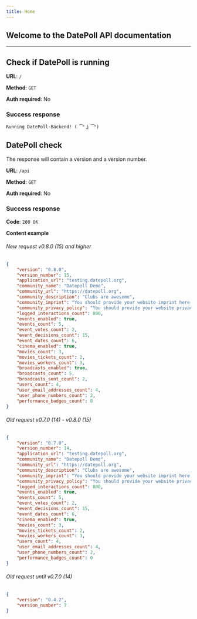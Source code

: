 ```yaml
---
title: Home
---
```


## Welcome to the DatePoll API documentation
---
## Check if DatePoll is running
**URL**: `/`

**Method**: `GET`

**Auth required**: No

### Success response
`Running DatePoll-Backend! ( ͡° ͜ʖ ͡°)`


## DatePoll check
The response will contain a version and a version number.

**URL**: `/api`

**Method**: `GET`

**Auth required**: No

### Success response
**Code**: `200 OK`

**Content example**
###### New request v0.8.0 (15) and higher
```json
{
	"version": "0.8.0",
	"version_number": 15,
	"application_url": "testing.datepoll.org",
	"community_name": "Datepoll Demo",
	"community_url": "https://datepoll.org",
	"community_description": "Clubs are awesome",
	"community_imprint": "You should provide your website imprint here.",
	"community_privacy_policy": "You should provide your website privacy policy here.",
	"logged_interactions_count": 800,
	"events_enabled": true,
	"events_count": 5,
	"event_votes_count": 2,
	"event_decisions_count": 15,
	"event_dates_count": 6,
	"cinema_enabled": true,
	"movies_count": 3,
	"movies_tickets_count": 2,
	"movies_workers_count": 3,
	"broadcasts_enabled": true,
	"broadcasts_count": 5,
	"broadcasts_sent_count": 2,
	"users_count": 4,
	"user_email_addresses_count": 4,
	"user_phone_numbers_count": 2,
	"performance_badges_count": 0
}
```

###### Old request v0.7.0 (14) - v0.8.0 (15) 
```json
{
	"version": "0.7.0",
	"version_number": 14,
	"application_url": "testing.datepoll.org",
	"community_name": "Datepoll Demo",
	"community_url": "https://datepoll.org",
	"community_description": "Clubs are awesome",
	"community_imprint": "You should provide your website imprint here.",
	"community_privacy_policy": "You should provide your website privacy policy here.",
	"logged_interactions_count": 800,
	"events_enabled": true,
	"events_count": 5,
	"event_votes_count": 2,
	"event_decisions_count": 15,
	"event_dates_count": 6,
	"cinema_enabled": true,
	"movies_count": 3,
	"movies_tickets_count": 2,
	"movies_workers_count": 3,
	"users_count": 4,
	"user_email_addresses_count": 4,
	"user_phone_numbers_count": 2,
	"performance_badges_count": 0
}
```

###### Old request until v0.7.0 (14)
```json
{
	"version": "0.4.2",
	"version_number": 7
}
```
